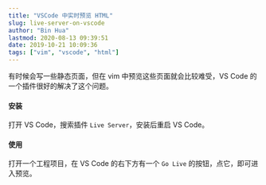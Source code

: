 ```yaml
---
title: "VSCode 中实时预览 HTML"
slug: live-server-on-vscode
author: "Bin Hua"
lastmod: 2020-08-13 09:39:51
date: 2019-10-21 10:09:36
tags: ["vim", "vscode", "html"]
---
```


有时候会写一些静态页面，但在 vim 中预览这些页面就会比较难受，VS Code 的一个插件很好的解决了这个问题。

#### 安装

打开 VS Code，搜索插件 `Live Server`，安装后重启 VS Code。

#### 使用

打开一个工程项目，在 VS Code 的右下方有一个 `Go Live` 的按钮，点它，即可进入预览。